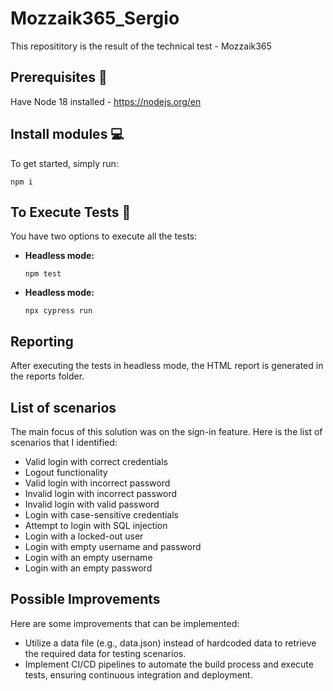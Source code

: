 # Mozzaik365_Sergio

This reposititory is the result of the technical test - Mozzaik365

## Prerequisites 📖

Have Node 18 installed - https://nodejs.org/en

## Install modules 💻

To get started, simply run:

`npm i`

## To Execute Tests 🚀

You have two options to execute all the tests:

- **Headless mode:**

  `npm test`

- **Headless mode:**

  `npx cypress run`

## Reporting

After executing the tests in headless mode, the HTML report is generated in the reports folder.

## List of scenarios

The main focus of this solution was on the sign-in feature. Here is the list of scenarios that I identified:

- Valid login with correct credentials
- Logout functionality
- Valid login with incorrect password
- Invalid login with incorrect password
- Invalid login with valid password
- Login with case-sensitive credentials
- Attempt to login with SQL injection
- Login with a locked-out user
- Login with empty username and password
- Login with an empty username
- Login with an empty password

## Possible Improvements

Here are some improvements that can be implemented:

- Utilize a data file (e.g., data.json) instead of hardcoded data to retrieve the required data for testing scenarios.
- Implement CI/CD pipelines to automate the build process and execute tests, ensuring continuous integration and deployment.
